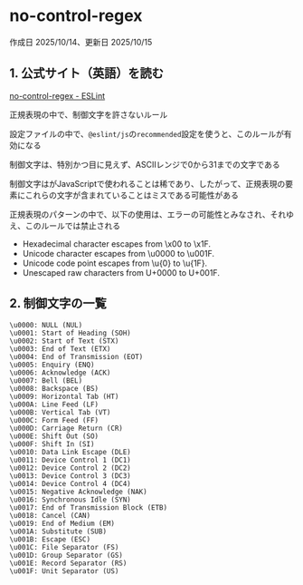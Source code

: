 # no-control-regex

作成日 2025/10/14、更新日 2025/10/15

## 1. 公式サイト（英語）を読む

[no-control-regex - ESLint](https://eslint.org/docs/latest/rules/no-control-regex)

正規表現の中で、制御文字を許さないルール

設定ファイルの中で、`@eslint/js`の`recommended`設定を使うと、このルールが有効になる

制御文字は、特別かつ目に見えず、ASCIIレンジで0から31までの文字である

制御文字はがJavaScriptで使われることは稀であり、したがって、正規表現の要素にこれらの文字が含まれていることはミスである可能性がある

正規表現のパターンの中で、以下の使用は、エラーの可能性とみなされ、それゆえ、このルールでは禁止される

- Hexadecimal character escapes from \x00 to \x1F.
- Unicode character escapes from \u0000 to \u001F.
- Unicode code point escapes from \u{0} to \u{1F}.
- Unescaped raw characters from U+0000 to U+001F.

## 2. 制御文字の一覧

```text
\u0000: NULL (NUL)
\u0001: Start of Heading (SOH)
\u0002: Start of Text (STX)
\u0003: End of Text (ETX)
\u0004: End of Transmission (EOT)
\u0005: Enquiry (ENQ)
\u0006: Acknowledge (ACK)
\u0007: Bell (BEL)
\u0008: Backspace (BS)
\u0009: Horizontal Tab (HT)
\u000A: Line Feed (LF)
\u000B: Vertical Tab (VT)
\u000C: Form Feed (FF)
\u000D: Carriage Return (CR)
\u000E: Shift Out (SO)
\u000F: Shift In (SI)
\u0010: Data Link Escape (DLE)
\u0011: Device Control 1 (DC1)
\u0012: Device Control 2 (DC2)
\u0013: Device Control 3 (DC3)
\u0014: Device Control 4 (DC4)
\u0015: Negative Acknowledge (NAK)
\u0016: Synchronous Idle (SYN)
\u0017: End of Transmission Block (ETB)
\u0018: Cancel (CAN)
\u0019: End of Medium (EM)
\u001A: Substitute (SUB)
\u001B: Escape (ESC)
\u001C: File Separator (FS)
\u001D: Group Separator (GS)
\u001E: Record Separator (RS)
\u001F: Unit Separator (US)
```
